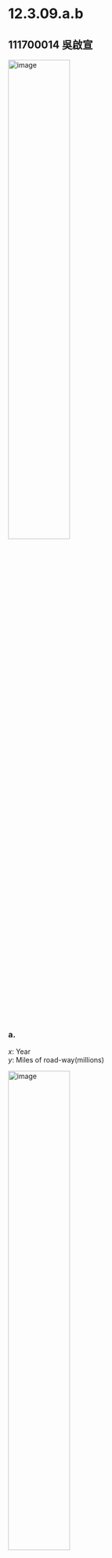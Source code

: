 # 12.3.09.a.b
## 111700014 吳啟宣

<img src="https://github.com/HWTeng-Course/202402-Statistics/assets/162362263/68282119-45bb-4397-ae07-60f1665ad166" alt="image" width="50%"/>

### a.

$x$: Year\
$y$: Miles of road-way(millions)

<img src="https://github.com/HWTeng-Course/202402-Statistics/assets/162362263/b6506fde-5605-4469-a419-20ebcf70e952" alt="image" width="50%"/>

The scatter plot shows a steady, linear increase in roadway miles from 2000 to 2015, with a slight uptick in growth around 2011 to 2013.
### b.
$\hat{y}=a+bx$\
$S_{xx} = \sum_{i=1}^{} x_i^2 - n\bar{x}^2 =340$\
$S_{xy} = \sum_{i=1}^{} x_i y_i - n\bar{x}\bar{y}=7.85$

$b=\frac{S_{xy}}{S_{xx}}=0.0231$\
Substitute $\bar{y}=1.04125$ and $\bar{x}=7.5$ for $\hat{y}$ and $x$ in the  equation, we can get $a=0.8681$.\
Then $\hat{y}=0.8681+0.0231x$.

 1. $H_0:{\beta}=0$ vs $H_a:{{\beta}}\neq0$
 2. ${\alpha}=0.05$
 3. $t_{STAT}=\frac{b-0}{\sqrt{MSE/S_{xx}}}\sim{}t_{(n-2)}$
 4. $SSE=S_{yy}-\frac{(S_{xy})^2}{S_{xx}}=0.186375-0.181243=0.00513$\
    $MSE=\frac{SSE}{n-2}=0.00513/14=0.0003664$\
    $t^*=\frac{0.0231-0}{\sqrt{0.0003664/340}}=22.25$
5. $df=14$ and $t^*=22.25$
   
